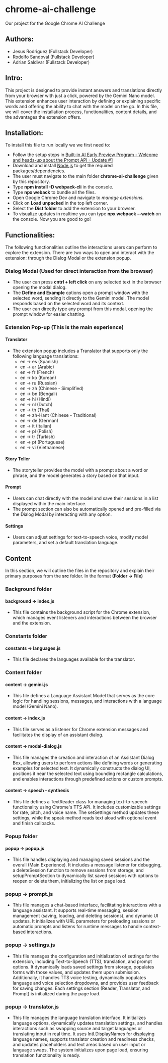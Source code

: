 # chrome-ai-challenge
Our project for the Google Chrome AI Challenge

## Authors:
- Jesus Rodriguez (Fullstack Developer)
- Rodolfo Sandoval (Fullstack Developer)
- Adrian Saldivar (Fullstack Developer)

## Intro:
This project is designed to provide instant answers and translations directly from your browser with just a click, powered by the Gemini Nano model. This extension enhances user interaction by defining or explaining specific words and offering the ability to chat with the model on the go. In this file, we will cover the installation process, functionalities, content details, and the advantages the extension offers.

## Installation:
To install this file to run locally we we first need to:
- Follow the setup steps in [Built-in AI Early Preview Program - Welcome and heads-up about the Prompt API - Update #1
](https://docs.google.com/document/d/1VG8HIyz361zGduWgNG7R_R8Xkv0OOJ8b5C9QKeCjU0c/edit?tab=t.0)
- Download and install [Node.js](https://nodejs.org/en) to get the required packages/dependencies. 
- The user must navigate to the main folder **chrome-ai-challenge** given by this repository.
- Type **npm install -D webpack-cli** in the console.
- Type **npx weback** to bundle all the files.
- Open Google Chrome Dev and navigate to *manage extensions*.
- Click on **Load unpacked** in the top left corner.
- Select the **Dist folder** to add the extension to your browser.
- To visualize updates in realtime you can type **npx webpack --watch** on the console.
Now you are good to go!

## Functionalities:
The following functionalities outline the interactions users can perform to explore the extension. There are two ways to open and interact with the extension: through the Dialog Modal or the extension popup.
### Dialog Modal (Used for direct interaction from the browser)
- The user can press **cntrl + left click** on any selected text in the browser opening the modal dialog.
- The **Define and Example** options open a prompt window with the selected word, sending it directly to the Gemini model. The model responds based on the selected word and its context.
- The user can directly type any prompt from this modal, opening the prompt window for easier chatting.
### Extension Pop-up (This is the main experience)
#### Translator
- The extension popup includes a Translator that supports only the following language translations:
  - en -> es (Spanish)
  - en -> ar (Arabic)
  - en -> fr (French)
  - en -> ko (Korean)
  - en -> ru (Russian)
  - en -> zh (Chinese - Simplified)
  - en -> bn (Bengali)
  - en -> hi (Hindi)
  - en -> nl (Dutch)
  - en -> th (Thai)
  - en -> zh-Hant (Chinese - Traditional)
  - en -> de (German)
  - en -> it (Italian)
  - en -> pl (Polish)
  - en -> tr (Turkish)
  - en -> pt (Portuguese)
  - en -> vi (Vietnamese)
#### Story Teller
- The storyteller provides the model with a prompt about a word or phrase, and the model generates a story based on that input.
#### Prompt
- Users can chat directly with the model and save their sessions in a list displayed within the main interface.
- The prompt section can also be automatically opened and pre-filled via the Dialog Modal by interacting with any option.
#### Settings
- Users can adjust settings for text-to-speech voice, modify model parameters, and set a default translation language.

## Content
In this section, we will outline the files in the repository and explain their primary purposes from the **src** folder. In the format **(Folder -> File)**
### Background folder
#### background -> index.js
- This file contains the background script for the Chrome extension, which manages event listeners and interactions between the browser and the extension.
### Constants folder
#### constants -> languages.js
- This file declares the languages available for the translator.
### Content folder
#### content -> gemini.js
- This file defines a Language Assistant Model that serves as the core logic for handling sessions, messages, and interactions with a language model (Gemini Nano). 
#### content -> index.js
- This file serves as a listener for Chrome extension messages and facilitates the display of an assistant dialog.
#### content -> modal-dialog.js
- This file manages the creation and interaction of an Assistant Dialog Box, allowing users to perform actions like defining words or generating examples for selected text. It dynamically constructs the dialog UI, positions it near the selected text using bounding rectangle calculations, and enables interactions through predefined actions or custom prompts.
#### content -> speech - synthesis
- This file defines a TextReader class for managing text-to-speech functionality using Chrome's TTS API. It includes customizable settings for rate, pitch, and voice name. The setSettings method updates these settings, while the speak method reads text aloud with optional event and finish callbacks.
### Popup folder
#### popup -> popup.js
- This file handles displaying and managing saved sessions and the overall (Main Experience). It includes a message listener for debugging, a deleteSession function to remove sessions from storage, and setupPromptSection to dynamically list saved sessions with options to reopen or delete them, initializing the list on page load.
### popup -> prompt.js
- This file manages a chat-based interface, facilitating interactions with a language assistant. It supports real-time messaging, session management (saving, loading, and deleting sessions), and dynamic UI updates. It initializes with URL parameters for preloading sessions or automatic prompts and listens for runtime messages to handle context-based interactions.
### popup -> settings.js
- This file manages the configuration and initialization of settings for the extension, including Text-to-Speech (TTS), translation, and prompt options. It dynamically loads saved settings from storage, populates forms with those values, and updates them upon submission. Additionally, it handles TTS voice testing, dynamically populates language and voice selection dropdowns, and provides user feedback for saving changes. Each settings section (Reader, Translator, and Prompt) is initialized during the page load.
### popup -> translator.js
- This file manages the language translation interface. It initializes language options, dynamically updates translation settings, and handles interactions such as swapping source and target languages or translating input in real time. It uses Intl.DisplayNames for displaying language names, supports translator creation and readiness checks, and updates placeholders and text areas based on user input or language swaps. The system initializes upon page load, ensuring translation functionality is ready.

  

